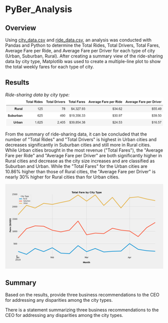 # PyBer_Analysis

## Overview
Using [city_data.csv](https://github.com/borkard/PyBer_Analysis/tree/main/Resources/city_data.csv) and [ride_data.csv](https://github.com/borkard/PyBer_Analysis/tree/main/Resources/ride_data.csv), an analysis was conducted with Pandas and Python to determine the Total Rides, Total Drivers, Total Fares, Average Fare per Ride, and Average Fare per Driver for each type of city (Urban, Suburban, Rural). After creating a summary view of the ride-sharing data by city type, Matplotlib was used to create a multiple-line plot to show the total weekly fares for each type of city.

## Results

*Ride-sharing data by city type:*
![PyBer_summary_dataframe.PNG](https://github.com/borkard/PyBer_Analysis/blob/main/analysis/PyBer_summary_dataframe.PNG)

From the summary of ride-sharing data, it can be concluded that the number of "Total Rides" and "Total Drivers" is highest in Urban cities and decreases significantly in Suburban cities and still more in Rural cities. While Urban cities brought in the most revenue ("Total Fares"), the "Average Fare per Ride" and "Average Fare per Driver" are both significantly higher in Rural cities and decrease as the city size increases and are classified as Suburban and Urban. While the "Total Fares" for the Urban cities are 10.86% higher than those of Rural cities, the "Average Fare per Driver" is nearly 30% higher for Rural cities than for Urban cities.

![PyBer_fare_summary.png](https://github.com/borkard/PyBer_Analysis/blob/main/analysis/PyBer_fare_summary.png)

## Summary
Based on the results, provide three business recommendations to the CEO for addressing any disparities among the city types.

There is a statement summarizing three business recommendations to the CEO for addressing any disparities among the city types.
